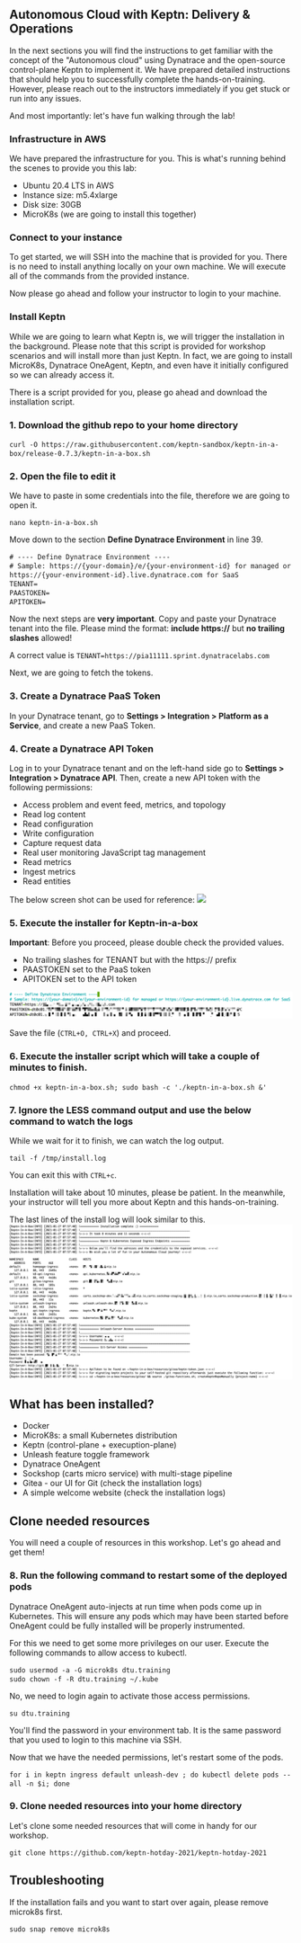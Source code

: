## Autonomous Cloud with Keptn: Delivery & Operations 


In the next sections you will find the instructions to get familiar with the concept of the "Autonomous cloud" using Dynatrace and the open-source control-plane Keptn to implement it. 
We have prepared detailed instructions that should help you to successfully complete the hands-on-training. However, please reach out to the instructors immediately if you get stuck or run into any issues.

And most importantly: let's have fun walking through the lab!

### Infrastructure in AWS

We have prepared the infrastructure for you. This is what's running behind the scenes to provide you this lab:
- Ubuntu 20.4 LTS in AWS
- Instance size: m5.4xlarge
- Disk size: 30GB
- MicroK8s (we are going to install this together)

### Connect to your instance

To get started, we will SSH into the machine that is provided for you. There is no need to install anything locally on your own machine. We will execute all of the commands from the provided instance.

Now please go ahead and follow your instructor to login to your machine.

### Install Keptn

While we are going to learn what Keptn is, we will trigger the installation in the background. Please note that this script is provided for workshop scenarios and will install more than just Keptn.
In fact, we are going to install MicroK8s, Dynatrace OneAgent, Keptn, and even have it initially configured so we can already access it. 

There is a script provided for you, please go ahead and download the installation script.

### 1. Download the github repo to your home directory
```
curl -O https://raw.githubusercontent.com/keptn-sandbox/keptn-in-a-box/release-0.7.3/keptn-in-a-box.sh
```
### 2. Open the file to edit it
We have to paste in some credentials into the file, therefore we are going to open it.

```
nano keptn-in-a-box.sh
```

Move down to the section **Define Dynatrace Environment** in line 39.
```
# ---- Define Dynatrace Environment ----
# Sample: https://{your-domain}/e/{your-environment-id} for managed or https://{your-environment-id}.live.dynatrace.com for SaaS
TENANT=
PAASTOKEN=
APITOKEN=
```

Now the next steps are **very important**.
Copy and paste your Dynatrace tenant into the file. Please mind the format: **include https://** but **no trailing slashes** allowed!

A correct value is `TENANT=https://pia11111.sprint.dynatracelabs.com`

Next, we are going to fetch the tokens.



### 3. Create a Dynatrace PaaS Token

In your Dynatrace tenant, go to **Settings > Integration > Platform as a Service**, and create a new PaaS Token.



### 4. Create a Dynatrace API Token

Log in to your Dynatrace tenant and on the left-hand side go to **Settings > Integration > Dynatrace API**. 
Then, create a new API token with the following permissions:

* Access problem and event feed, metrics, and topology
* Read log content
* Read configuration
* Write configuration
* Capture request data
* Real user monitoring JavaScript tag management
* Read metrics
* Ingest metrics
* Read entities

The below screen shot can be used for reference:
![](https://tutorials.keptn.sh/tutorials/keptn-in-a-box-07/img/5052ffbd6ab534f1.png)


### 5. Execute the installer for Keptn-in-a-box

**Important**: Before you proceed, please double check the provided values.
- No trailing slashes for TENANT but with the https:// prefix
- PAASTOKEN set to the PaaS token
- APITOKEN set to the API token

![dt-tokens](../../assets/images/dt-tokens.png)

Save the file (`CTRL+O, CTRL+X`) and proceed.

### 6. Execute the installer script which will take a couple of minutes to finish.
```
chmod +x keptn-in-a-box.sh; sudo bash -c './keptn-in-a-box.sh &'
```
### 7. Ignore the LESS command output and use the below command to watch the logs

While we wait for it to finish, we can watch the log output.
```
tail -f /tmp/install.log
```

You can exit this with `CTRL+c`.

Installation will take about 10 minutes, please be patient.
In the meanwhile, your instructor will tell you more about Keptn and this hands-on-training.

The last lines of the install log will look similar to this.
![installation-complete](../../assets/images/installation-complete.png)


## What has been installed?

- Docker
- MicroK8s: a small Kubernetes distribution
- Keptn (control-plane + execuption-plane)
- Unleash feature toggle framework
- Dynatrace OneAgent
- Sockshop (carts micro service) with multi-stage pipeline
- Gitea - our UI for Git (check the installation logs)
- A simple welcome website (check the installation logs)

## Clone needed resources

You will need a couple of resources in this workshop. Let's go ahead and get them!

### 8. Run the following command to restart some of the deployed pods

Dynatrace OneAgent auto-injects at run time when pods come up in Kubernetes. This will ensure any pods which may have been started before OneAgent could be fully installed will be properly instrumented. 

For this we need to get some more privileges on our user. Execute the following commands to allow access to kubectl.
```
sudo usermod -a -G microk8s dtu.training
sudo chown -f -R dtu.training ~/.kube
```

No, we need to login again to activate those access permissions.
```
su dtu.training
```
You'll find the password in your environment tab. It is the same password that you used to login to this machine via SSH.


Now that we have the needed permissions, let's restart some of the pods.
```
for i in keptn ingress default unleash-dev ; do kubectl delete pods --all -n $i; done
```
### 9. Clone needed resources into your home directory

Let's clone some needed resources that will come in handy for our workshop.

```
git clone https://github.com/keptn-hotday-2021/keptn-hotday-2021
```

## Troubleshooting

If the installation fails and you want to start over again, please remove microk8s first.
```
sudo snap remove microk8s
```